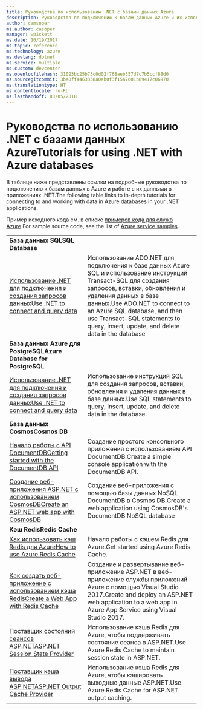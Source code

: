 ```yaml
---
title: Руководства по использованию .NET с базами данных Azure
description: Руководства по подключению к базам данных Azure и их использованию в приложениях .NET.
author: camsoper
ms.author: casoper
manager: wpickett
ms.date: 10/19/2017
ms.topic: reference
ms.technology: azure
ms.devlang: dotnet
ms.service: multiple
ms.custom: devcenter
ms.openlocfilehash: 31023bc25b73c0d02f768aeb357d7c7b5ccf88d0
ms.sourcegitcommit: 3ba0ff4463338a0ab0f3f15a7601b89417c06970
ms.translationtype: HT
ms.contentlocale: ru-RU
ms.lasthandoff: 03/05/2018
---
```

# <a name="tutorials-for-using-net-with-azure-databases"></a><span data-ttu-id="d70b8-103">Руководства по использованию .NET с базами данных Azure</span><span class="sxs-lookup"><span data-stu-id="d70b8-103">Tutorials for using .NET with Azure databases</span></span>

<span data-ttu-id="d70b8-104">В таблице ниже представлены ссылки на подробные руководства по подключению к базам данных в Azure и работе с их данными в приложениях .NET.</span><span class="sxs-lookup"><span data-stu-id="d70b8-104">The following table links to in-depth tutorials for connecting to and working with data in Azure databases in your .NET applications.</span></span>

<span data-ttu-id="d70b8-105">Пример исходного кода см. в списке [примеров кода для служб Azure](https://azure.microsoft.com/resources/samples/?platform=dotnet).</span><span class="sxs-lookup"><span data-stu-id="d70b8-105">For sample source code, see the list of [Azure service samples](https://azure.microsoft.com/resources/samples/?platform=dotnet).</span></span>

| | |
|---|---|
| <span data-ttu-id="d70b8-106">**База данных SQL**</span><span class="sxs-lookup"><span data-stu-id="d70b8-106">**SQL Database**</span></span> ||
| <span data-ttu-id="d70b8-107">[Использование .NET для подключения и создания запросов данных][1]</span><span class="sxs-lookup"><span data-stu-id="d70b8-107">[Use .NET to connect and query data][1]</span></span> | <span data-ttu-id="d70b8-108">Использование ADO.NET для подключения к базе данных Azure SQL и использование инструкций Transact-SQL для создания запросов, вставки, обновления и удаления данных в базе данных.</span><span class="sxs-lookup"><span data-stu-id="d70b8-108">Use ADO.NET to connect to an Azure SQL database, and then use Transact-SQL statements to query, insert, update, and delete data in the database</span></span> | 
| <span data-ttu-id="d70b8-109">**База данных Azure для PostgreSQL**</span><span class="sxs-lookup"><span data-stu-id="d70b8-109">**Azure Database for PostgreSQL**</span></span> ||
| <span data-ttu-id="d70b8-110">[Использование .NET для подключения и создания запросов данных][2]</span><span class="sxs-lookup"><span data-stu-id="d70b8-110">[Use .NET to connect and query data][2]</span></span> | <span data-ttu-id="d70b8-111">Использование инструкций SQL для создания запросов, вставки, обновления и удаления данных в базе данных.</span><span class="sxs-lookup"><span data-stu-id="d70b8-111">Use SQL statements to query, insert, update, and delete data in the database.</span></span> | 
| <span data-ttu-id="d70b8-112">**База данных Cosmos**</span><span class="sxs-lookup"><span data-stu-id="d70b8-112">**Cosmos DB**</span></span> ||
| <span data-ttu-id="d70b8-113">[Начало работы с API DocumentDB][4]</span><span class="sxs-lookup"><span data-stu-id="d70b8-113">[Getting started with the DocumentDB API][4]</span></span> | <span data-ttu-id="d70b8-114">Создание простого консольного приложения с использованием API DocumentDB.</span><span class="sxs-lookup"><span data-stu-id="d70b8-114">Create a simple console application with the DocumentDB API.</span></span> | 
| <span data-ttu-id="d70b8-115">[Создание веб-приложения ASP.NET с использованием CosmosDB][3]</span><span class="sxs-lookup"><span data-stu-id="d70b8-115">[Create an ASP.NET web app with CosmosDB][3]</span></span> | <span data-ttu-id="d70b8-116">Создание веб-приложения с помощью базы данных NoSQL DocumentDB в Cosmos DB.</span><span class="sxs-lookup"><span data-stu-id="d70b8-116">Create a web application using CosmosDB's DocumentDB NoSQL database</span></span> | 
| <span data-ttu-id="d70b8-117">**Кэш Redis**</span><span class="sxs-lookup"><span data-stu-id="d70b8-117">**Redis Cache**</span></span> | |
| <span data-ttu-id="d70b8-118">[Как использовать кэш Redis для Azure][6]</span><span class="sxs-lookup"><span data-stu-id="d70b8-118">[How to use Azure Redis Cache][6]</span></span> | <span data-ttu-id="d70b8-119">Начало работы с кэшем Redis для Azure.</span><span class="sxs-lookup"><span data-stu-id="d70b8-119">Get started using Azure Redis Cache.</span></span> |
| <span data-ttu-id="d70b8-120">[Как создать веб-приложение с использованием кэша Redis][5]</span><span class="sxs-lookup"><span data-stu-id="d70b8-120">[Create a Web App with Redis Cache][5]</span></span> | <span data-ttu-id="d70b8-121">Создание и развертывание веб-приложение ASP.NET в веб-приложение службы приложений Azure с помощью Visual Studio 2017.</span><span class="sxs-lookup"><span data-stu-id="d70b8-121">Create and deploy an ASP.NET web application to a web app in Azure App Service using Visual Studio 2017.</span></span>  | 
| <span data-ttu-id="d70b8-122">[Поставщик состояний сеансов ASP.NET][7]</span><span class="sxs-lookup"><span data-stu-id="d70b8-122">[ASP.NET Session State Provider][7]</span></span> | <span data-ttu-id="d70b8-123">Использование кэша Redis для Azure, чтобы поддерживать состояние сеанса в ASP.NET.</span><span class="sxs-lookup"><span data-stu-id="d70b8-123">Use Azure Redis Cache to maintain session state in ASP.NET.</span></span>  | 
| <span data-ttu-id="d70b8-124">[Поставщик кэша вывода ASP.NET][8]</span><span class="sxs-lookup"><span data-stu-id="d70b8-124">[ASP.NET Output Cache Provider][8]</span></span> | <span data-ttu-id="d70b8-125">Использование кэша Redis для Azure, чтобы кэшировать выходные данные ASP.NET.</span><span class="sxs-lookup"><span data-stu-id="d70b8-125">Use Azure Redis Cache for ASP.NET output caching.</span></span>  | 
 

[1]: /azure/sql-database/sql-database-connect-query-dotnet
[2]: /azure/postgresql/connect-csharp
[3]: /azure/cosmos-db/documentdb-dotnet-application
[4]: /azure/cosmos-db/documentdb-dotnetcore-get-started
[5]: /azure/redis-cache/cache-web-app-howto
[6]: /azure/redis-cache/cache-dotnet-how-to-use-azure-redis-cache
[7]: /azure/redis-cache/cache-aspnet-session-state-provider
[8]: /azure/redis-cache/cache-aspnet-output-cache-provider
